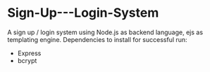 # Sign-Up---Login-System
A sign up / login system using Node.js as backend language, ejs as templating engine. Dependencies to install for successful run:
- Express
- bcrypt
